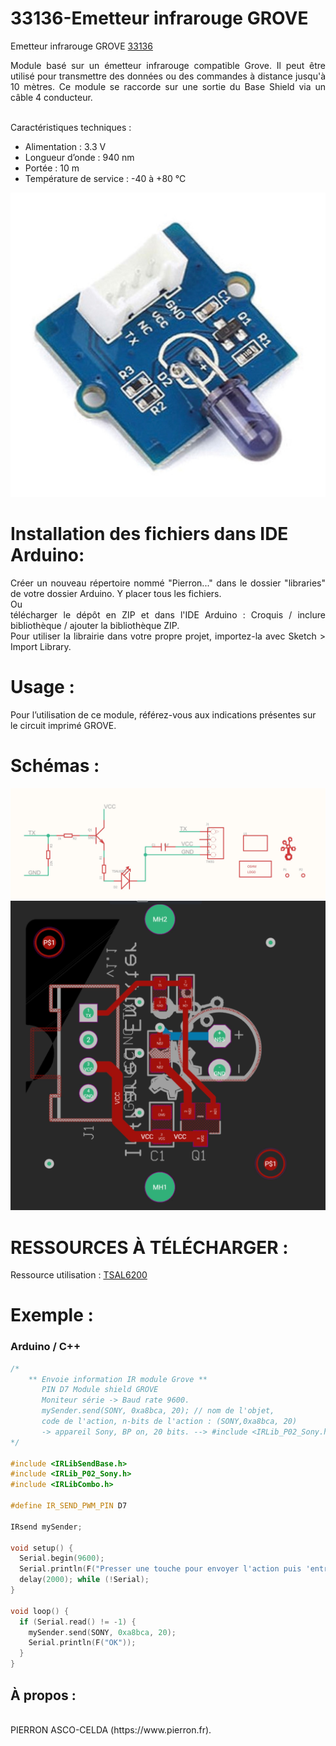 # 33136-Emetteur infrarouge GROVE

Emetteur infrarouge GROVE [33136](https://www.pierron.fr/interface-arduino-uno-5973.html)

<div style="text-align: justify">Module basé sur un émetteur infrarouge compatible Grove. Il peut être utilisé pour transmettre des données ou des commandes à distance jusqu'à 10 mètres. Ce module se raccorde sur une sortie du Base Shield via un câble 4 conducteur.</div>
<br>

Caractéristiques techniques :
- Alimentation : 3.3 V
- Longueur d’onde : 940 nm
- Portée : 10 m
- Température de service : -40 à +80 °C

![L-33136](/img/L-33136.jpg)

# Installation des fichiers dans IDE Arduino:
<div style="text-align: justify">Créer un nouveau répertoire nommé "Pierron..." dans le dossier "libraries" de votre dossier Arduino.
Y placer tous les fichiers.</div>
Ou
<div style="text-align: justify">télécharger le dépôt en ZIP et dans l'IDE Arduino : Croquis / inclure bibliothèque / ajouter la bibliothèque ZIP.</div>

<div style="text-align: justify">Pour utiliser la librairie dans votre propre projet, importez-la avec  Sketch > Import Library.</div>

# Usage :
Pour l’utilisation de ce module, référez-vous aux indications présentes sur le circuit imprimé GROVE.

# Schémas :

![SCH-33136](/img/SCH-33136.jpg)
![BRD-33136](/img/BRD-33136.jpg)

# RESSOURCES À TÉLÉCHARGER :

Ressource utilisation : [TSAL6200](https://github.com/pierron-asco-celda/33136-Emetteur_infrarouge_GROVE/blob/main/src/Datasheet_tsal6200.pdf)

# Exemple :
### Arduino / C++
```cpp
/*
    ** Envoie information IR module Grove **
       PIN D7 Module shield GROVE
       Moniteur série -> Baud rate 9600.
       mySender.send(SONY, 0xa8bca, 20); // nom de l'objet, 
       code de l'action, n-bits de l'action : (SONY,0xa8bca, 20)
       -> appareil Sony, BP on, 20 bits. --> #include <IRLib_P02_Sony.h>
*/

#include <IRLibSendBase.h>
#include <IRLib_P02_Sony.h>
#include <IRLibCombo.h>

#define IR_SEND_PWM_PIN D7

IRsend mySender;

void setup() {
  Serial.begin(9600);
  Serial.println(F("Presser une touche pour envoyer l'action puis 'entrer'. "));
  delay(2000); while (!Serial);
}

void loop() {
  if (Serial.read() != -1) {
    mySender.send(SONY, 0xa8bca, 20);
    Serial.println(F("OK"));
  }
}
```
## À propos :
<br>
PIERRON ASCO-CELDA (https://www.pierron.fr).